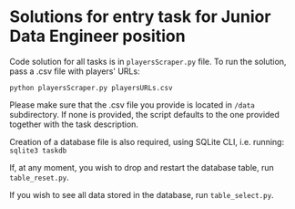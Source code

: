 # Solutions for entry task for Junior Data Engineer position 

Code solution for all tasks is in ```playersScraper.py``` file. To run the solution, pass a .csv file with players' URLs:

```python playersScraper.py playersURLs.csv```

Please make sure that the .csv file you provide is located in ```/data``` subdirectory.
If none is provided, the script defaults to the one provided together with the task description.

Creation of a database file is also required, using SQLite CLI, i.e. running: ```sqlite3 taskdb```


If, at any moment, you wish to drop and restart the database table, run ```table_reset.py```.

If you wish to see all data stored in the database, run ```table_select.py```.
